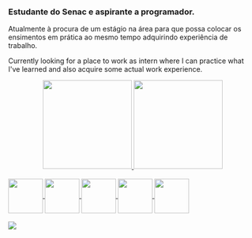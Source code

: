 ### Estudante do Senac e aspirante a programador.


Atualmente à procura de um estágio na área para que possa colocar os ensimentos em prática ao mesmo tempo adquirindo experiência de trabalho.

Currently looking for a place to work as intern where I can practice what I've learned and also acquire some actual work experience.

<div align="center">
  <a href="https://github.com/Thiago-Henriqe">
  <img height="180em" src="https://github-readme-stats.vercel.app/api?username=Thiago-Henriqe&show_icons=true&theme=dracula&include_all_commits=true&count_private=true"/>
  <img height="180em" src="https://github-readme-stats.vercel.app/api/top-langs/?username=Thiago-Henriqe&layout=compact&langs_count=7&theme=dracula"/>
</div>

<div style="display: inline_block"><br>
  <img align="center" width="70" src="https://cdn.jsdelivr.net/gh/devicons/devicon/icons/html5/html5-original.svg">
  <img align="center" width="70" src="https://cdn.jsdelivr.net/gh/devicons/devicon/icons/css3/css3-original.svg">
  <img align="center" width="70" src="https://cdn.jsdelivr.net/gh/devicons/devicon/icons/mysql/mysql-original-wordmark.svg">
  <img img align="center" width="70" src="https://cdn.jsdelivr.net/gh/devicons/devicon/icons/csharp/csharp-original.svg">
  <img img align="center" width="70" src="https://cdn.jsdelivr.net/gh/devicons/devicon/icons/javascript/javascript-original.svg">
  </div>
          
<br> 

  <div>
  <a href="https://www.linkedin.com/in/thiago-henrique-5a8824245/"><img src="https://img.shields.io/badge/LinkedIn-0077B5?style=for-the-badge&logo=linkedin&logoColor=white"></a>
  </div>
